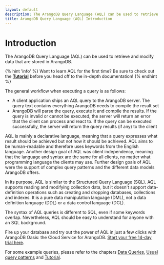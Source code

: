 ```yaml
---
layout: default
description: The ArangoDB Query Language (AQL) can be used to retrieve and modify data that are stored in ArangoDB.
title: ArangoDB Query Language (AQL) Introduction
---
```

Introduction
============

The ArangoDB Query Language (AQL) can be used to retrieve and modify data that 
are stored in ArangoDB.

{% hint 'info' %}
Want to learn AQL for the first time? Be sure to check out the
[**Tutorial**](tutorial.html) before you head off to the
in-depth documentation!
{% endhint %}

The general workflow when executing a query is as follows:

- A client application ships an AQL query to the ArangoDB server. The query text
  contains everything ArangoDB needs to compile the result set
- ArangoDB will parse the query, execute it and compile the results. If the
  query is invalid or cannot be executed, the server will return an error that
  the client can process and react to. If the query can be executed
  successfully, the server will return the query results (if any) to the client

AQL is mainly a declarative language, meaning that a query expresses what result
should be achieved but not how it should be achieved. AQL aims to be
human-readable and therefore uses keywords from the English language. Another
design goal of AQL was client independency, meaning that the language and syntax
are the same for all clients, no matter what programming language the clients
may use.  Further design goals of AQL were the support of complex query patterns
and the different data models ArangoDB offers.

In its purpose, AQL is similar to the Structured Query Language (SQL). AQL supports 
reading and modifying collection data, but it doesn't support data-definition
operations such as creating and dropping databases, collections and indexes.
It is a pure data manipulation language (DML), not a data definition language
(DDL) or a data control language (DCL).

The syntax of AQL queries is different to SQL, even if some keywords overlap.
Nevertheless, AQL should be easy to understand for anyone with an SQL background.

Fire up your database and try out the power of AQL in just a few clicks with ArangoDB Oasis: the Cloud Service for ArangoDB. [Start your free 14-day trial here](https://cloud.arangodb.com/home?utm_source=docs&utm_medium=top_pages&utm_campaign=docs_traffic).

For some example queries, please refer to the chapters
[Data Queries](data-queries.html),
[Usual query patterns](examples.html)
and [Tutorial](tutorial.html).
